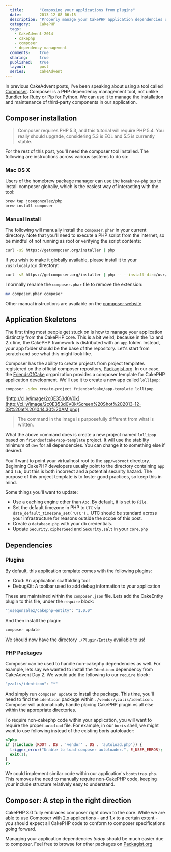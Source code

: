 ```yaml
---
  title:       "Composing your applications from plugins"
  date:        2013-12-08 06:15
  description: "Properly manage your CakePHP application dependencies using Composer, a PHP dependency management tool"
  category:    CakePHP
  tags:
    - CakeAdvent-2014
    - cakephp
    - composer
    - dependency-management
  comments:    true
  sharing:     true
  published:   true
  layout:      post
  series:      CakeAdvent
---
```


In previous CakeAdvent posts, I've been speaking about using a tool called [Composer](http://getcomposer.org/). Composer is a PHP dependency management tool, not unlike [Bundler for Ruby](http://bundler.io/) or [Pip for Python](http://www.pip-installer.org/en/latest/). We can use it to manage the installation and maintenance of third-party components in our application.

## Composer installation

> Composer requires PHP 5.3, and this tutorial will require PHP 5.4. You really should upgrade, considering 5.3 is EOL and 5.5 is currently stable.

For the rest of this post, you'll need the composer tool installed. The following are instructions across various systems to do so:

### Mac OS X

Users of the homebrew package manager can use the `homebrew-php` tap to install composer globally, which is the easiest way of interacting with the tool:

```bash
brew tap josegonzalez/php
brew install composer
```

### Manual Install

The following will manually install the `composer.phar` in your current directory. Note that you'll need to execute a PHP script from the internet, so be mindful of not running as root or verifying the script contents:

```bash
curl -sS https://getcomposer.org/installer | php
```

If you wish to make it globally available, please install it to your `/usr/local/bin` directory:

```bash
curl -sS https://getcomposer.org/installer | php -- --install-dir=/usr/local/bin
```

I normally rename the `composer.phar` file to remove the extension:

```bash
mv composer.phar composer
```

Other manual instructions are available on the [composer website](http://getcomposer.org/download/)

## Application Skeletons

The first thing most people get stuck on is how to manage your application distinctly from the CakePHP core. This is a bit weird, because in the 1.x and 2.x line, the CakePHP framework is distributed with an `app` folder. Instead, your app folder should be the base of the repository. Let's start from scratch and see what this might look like.

Composer has the ability to create projects from project templates registered on the official composer repository, [Packagist.org](https://packagist.org/). In our case, the [FriendsOfCake](http://friendsofcake.com/) organization provides a composer template for CakePHP application development. We'll use it to create a new app called `lollipop`:

```bash
composer -sdev create-project friendsofcake/app-template lollipop
```

![http://cl.ly/image/2c0E353d0V0k](http://cl.ly/image/2c0E353d0V0k/Screen%20Shot%202013-12-08%20at%2010.14.30%20AM.png)

> The command in the image is purposefully different from what is written.

What the above command does is create a new project named `lollipop` based on `friendsofcake/app-template` project. It will use the stability minimum of `dev` for all dependencies. You can change it to something else if desired.

You'll want to point your virtualhost root to the `app/webroot` directory. Beginning CakePHP developers usually point to the directory containing `app` and `lib`, but this is both incorrect and a potential security hazard. The purpose of this project template is to foster good practices, so keep this in mind.

Some things you'll want to update:

- Use a caching engine other than `Apc`. By default, it is set to `File`.
- Set the default timezone in PHP to `UTC` via `date_default_timezone_set('UTC');`. UTC should be standard across your infrastructure for reasons outside the scope of this post.
- Create a `database.php` with your db credentials.
- Update `Security.cipherSeed` and `Security.salt` in your `core.php`

## Dependencies

### Plugins

By default, this application template comes with the following plugins:

- Crud: An application scaffolding tool
- DebugKit: A toolbar used to add debug information to your application

These are maintained within the `composer.json` file. Lets add the CakeEntity plugin to this file, under the `require` block:

```javascript
"josegonzalez/cakephp-entity": "1.0.0"
```

And then install the plugin:

```bash
composer update
```

We should now have the directory `./Plugin/Entity` available to us!

### PHP Packages

Composer can be used to handle non-cakephp dependencies as well. For example, lets say we wanted to install the `Identicon` dependency from CakeAdvent Day 2. We would add the following to our `require` block:

```javascript
"yzalis/identicon": "*"
```

And simply run `composer update` to install the package. This time, you'll need to find the `identicon` package within `./vendor/yzalis/identicon`. Composer will automatically handle placing CakePHP plugin vs all else within the appropriate directories.

To require non-cakephp code within your application, you will want to require the proper `autoload` file. For example, in our `boris` shell, we might want to use following instead of the existing boris autoloader:

```php
<?php
if (!include (ROOT . DS . 'vendor' . DS . 'autoload.php')) {
  trigger_error("Unable to load composer autoloader.", E_USER_ERROR);
  exit(1);
}
?>
```

We could implement similar code within our application's `bootstrap.php`. This removes the need to manually require non-CakePHP code, keeping your include structure relatively easy to understand.

## Composer: A step in the right direction

CakePHP 3.0 fully embraces composer right down to the core. While we are able to use Composer with 2.x applications - and 1.x to a certain extent - you should expect all CakePHP code to conform to composer specifications going forward.

Managing your application dependencies *today* should be much easier due to composer. Feel free to browse for other packages on [Packagist.org](https://packagist.org/)
